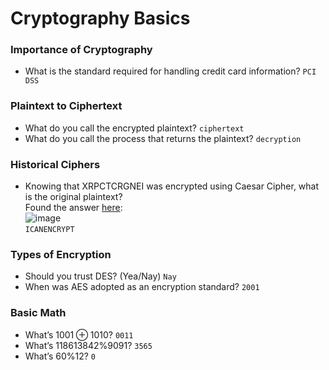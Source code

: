 # Cryptography Basics

### Importance of Cryptography
- What is the standard required for handling credit card information? `PCI DSS`

### Plaintext to Ciphertext
- What do you call the encrypted plaintext? `ciphertext`
- What do you call the process that returns the plaintext? `decryption`

### Historical Ciphers
- Knowing that XRPCTCRGNEI was encrypted using Caesar Cipher, what is the original plaintext?<br />
Found the answer [here](https://www.dcode.fr/caesar-cipher):<br />
![image](https://github.com/user-attachments/assets/d92cf31a-a914-474b-873b-f8f1467f7c49)<br />
`ICANENCRYPT`

### Types of Encryption
- Should you trust DES? (Yea/Nay) `Nay`
- When was AES adopted as an encryption standard? `2001`

### Basic Math
- What’s 1001 ⊕ 1010? `0011`
- What’s 118613842%9091? `3565`
- What’s 60%12? `0`
